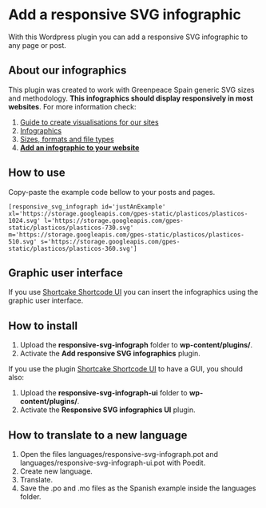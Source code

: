 # Add a responsive SVG infographic

With this Wordpress plugin you can add a responsive SVG infographic to any page or post.

## About our infographics

This plugin was created to work with Greenpeace Spain generic SVG sizes and methodology. **This infographics should display responsively in most websites**. For more information check:

1. [Guide to create visualisations for our sites](https://greenpeace.github.io/gpes-visualisations/index.html)
2. [Infographics](https://greenpeace.github.io/gpes-visualisations/infograph.html)
3. [Sizes, formats and file types](https://greenpeace.github.io/gpes-visualisations/sizes-formats-files.html)
4. **[Add an infographic to your website](https://greenpeace.github.io/gpes-visualisations/add-infographic-to-website.html)**

## How to use

Copy-paste the example code bellow to your posts and pages.

```
[responsive_svg_infograph id='justAnExample' xl='https://storage.googleapis.com/gpes-static/plasticos/plasticos-1024.svg' l='https://storage.googleapis.com/gpes-static/plasticos/plasticos-730.svg' m='https://storage.googleapis.com/gpes-static/plasticos/plasticos-510.svg' s='https://storage.googleapis.com/gpes-static/plasticos/plasticos-360.svg']
```

## Graphic user interface

If you use [Shortcake Shortcode UI](https://wordpress.org/plugins/shortcode-ui/) you can insert the infographics using the graphic user interface.

## How to install

1. Upload the **responsive-svg-infograph** folder to **wp-content/plugins/**.
2. Activate the **Add responsive SVG infographics** plugin.

If you use the plugin [Shortcake Shortcode UI](https://wordpress.org/plugins/shortcode-ui/) to have a GUI, you should also:

1. Upload the **responsive-svg-infograph-ui** folder to **wp-content/plugins/**.
2. Activate the **Responsive SVG infographics UI** plugin.

## How to translate to a new language

1. Open the files languages/responsive-svg-infograph.pot and languages/responsive-svg-infograph-ui.pot with Poedit.
2. Create new language.
3. Translate.
4. Save the .po and .mo files as the Spanish example inside the languages folder.
